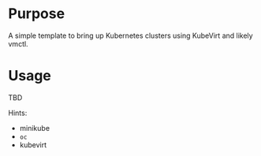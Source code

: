 # Purpose

A simple template to bring up Kubernetes clusters using KubeVirt and likely vmctl.

# Usage

TBD

Hints:

- minikube
- `oc`
- kubevirt
